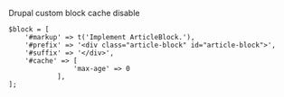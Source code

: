 Drupal custom block cache disable

```
$block = [
    '#markup' => t('Implement ArticleBlock.'),
    '#prefix' => '<div class="article-block" id="article-block">',
    '#suffix' => '</div>',
    '#cache' => [
                'max-age' => 0
            ],
];
```